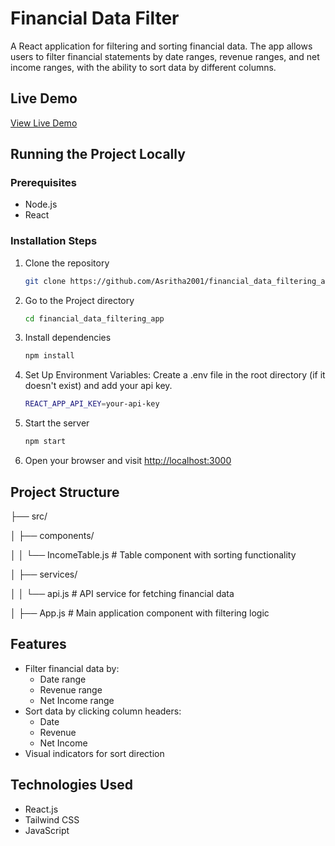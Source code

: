 # Financial Data Filter

A React application for filtering and sorting financial data. The app allows users to filter financial statements by date ranges, revenue ranges, and net income ranges, with the ability to sort data by different columns.

## Live Demo

[View Live Demo](https://financial-data-filtering-3b4bj0166.vercel.app/)

## Running the Project Locally

### Prerequisites

- Node.js
- React

### Installation Steps

1. Clone the repository
   ```bash
   git clone https://github.com/Asritha2001/financial_data_filtering_app
   ```
2. Go to the Project directory
   ```bash
   cd financial_data_filtering_app
   ```
3. Install dependencies
   ```bash
   npm install
   ```
4. Set Up Environment Variables: Create a .env file in the root directory (if it doesn't exist) and add your api key.
   ```bash
   REACT_APP_API_KEY=your-api-key
   ```
5. Start the server
   ```bash
   npm start
   ```
6. Open your browser and visit [http://localhost:3000](http://localhost:3000)

## Project Structure

├── src/

│ ├── components/

  │ │ └── IncomeTable.js # Table component with sorting functionality
  
│ ├── services/

  │ │ └── api.js # API service for fetching financial data
  
│ ├── App.js # Main application component with filtering logic


## Features

- Filter financial data by:
  - Date range
  - Revenue range
  - Net Income range
- Sort data by clicking column headers:
  - Date
  - Revenue
  - Net Income
- Visual indicators for sort direction

## Technologies Used

- React.js
- Tailwind CSS
- JavaScript
